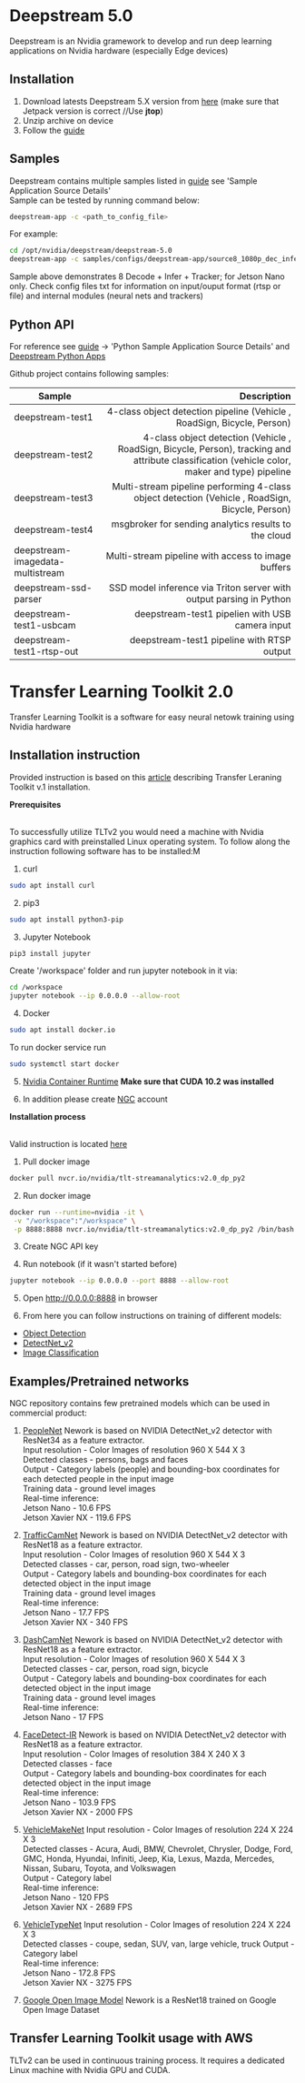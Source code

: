 # Deepstream 5.0 

Deepstream is an Nvidia gramework to develop and run deep learning applications on Nvidia hardware (especially Edge devices)

## Installation

1. Download latests Deepstream 5.X version from [here](https://developer.nvidia.com/deepstream-getting-started) (make sure that Jetpack version is correct //Use **jtop**)
2. Unzip archive on device
3. Follow the [guide](https://docs.nvidia.com/metropolis/deepstream/dev-guide/index.html)

## Samples

Deepstream contains multiple samples listed in [guide](https://docs.nvidia.com/metropolis/deepstream/dev-guide/index.html) see 'Sample Application Source Details' <br>
Sample can be tested by running command below:<br>

```sh
deepstream-app -c <path_to_config_file>
```

For example:<br>

```sh
cd /opt/nvidia/deepstream/deepstream-5.0
deepstream-app -c samples/configs/deepstream-app/source8_1080p_dec_infer-resnet_tracker_tiled_display_fp16_nano.txt
```
Sample above demonstrates 8 Decode + Infer + Tracker; for Jetson Nano only.
Check config files txt for information on input/ouput format (rtsp or file) and internal modules (neural nets and trackers)

## Python API

For reference see [guide](https://docs.nvidia.com/metropolis/deepstream/dev-guide/index.html) -> 'Python Sample Application Source Details' and [Deepstream Python Apps](https://github.com/NVIDIA-AI-IOT/deepstream_python_apps)

Github project contains following samples: <br>

| Sample        | Description           |
| ------------- |-------------:|
| deepstream-test1 | 4-class object detection pipeline (Vehicle , RoadSign, Bicycle, Person)  |
| deepstream-test2 | 4-class object detection (Vehicle , RoadSign, Bicycle, Person), tracking and attribute classification (vehicle color, maker and type) pipeline |
| deepstream-test3 | Multi-stream pipeline performing 4-class object detection (Vehicle , RoadSign, Bicycle, Person) |
| deepstream-test4 | msgbroker for sending analytics results to the cloud |
| deepstream-imagedata-multistream | Multi-stream pipeline with access to image buffers |
| deepstream-ssd-parser | SSD model inference via Triton server with output parsing in Python |
| deepstream-test1-usbcam | deepstream-test1 pipelien with USB camera input |
| deepstream-test1-rtsp-out | deepstream-test1 pipeline with RTSP output |

# Transfer Learning Toolkit 2.0

Transfer Learning Toolkit is a software for easy neural netowk training using Nvidia hardware

## Installation instruction

Provided instruction is based on this [article](https://medium.com/@Smartcow_ai/nvidia-transfer-learning-toolkit-a-comprehensive-guide-75148d1ac1b) describing Transfer Leraning Toolkit v.1 installation.<br>

<b>Prerequisites</b><br><br>

To successfully utilize TLTv2 you would need a machine with Nvidia graphics card with preinstalled Linux operating system.
To follow along the instruction following software has to be installed:M<br>
1. curl<br>
```sh
sudo apt install curl
```
2. pip3
```sh
sudo apt install python3-pip
```
3. Jupyter Notebook
```sh
pip3 install jupyter
```
Create '/workspace' folder and run jupyter notebook in it via:<br>
```sh
cd /workspace
jupyter notebook --ip 0.0.0.0 --allow-root
```
4. Docker
```sh
sudo apt install docker.io
```
To run docker service run
```sh
sudo systemctl start docker
```
5. [Nvidia Container Runtime](https://github.com/NVIDIA/nvidia-container-runtime) <b>Make sure that CUDA 10.2 was installed</b>

6. In addition please create [NGC](https://ngc.nvidia.com) account<br>

<b>Installation process</b><br><br>

Valid instruction is located [here](https://ngc.nvidia.com/catalog/containers/nvidia:tlt-streamanalytics)
1. Pull docker image

```sh
docker pull nvcr.io/nvidia/tlt-streamanalytics:v2.0_dp_py2
```

2. Run docker image

```sh
docker run --runtime=nvidia -it \
 -v "/workspace":"/workspace" \
 -p 8888:8888 nvcr.io/nvidia/tlt-streamanalytics:v2.0_dp_py2 /bin/bash
```

3. Create NGC API key

4. Run notebook (if it wasn't started before)
```sh
jupyter notebook --ip 0.0.0.0 --port 8888 --allow-root
```

5. Open http://0.0.0.0:8888 in browser

6. From here you can follow instructions on training of different models:
- [Object Detection](https://ngc.nvidia.com/catalog/models/nvidia:tlt_pretrained_object_detection)
- [DetectNet_v2](https://ngc.nvidia.com/catalog/models/nvidia:tlt_pretrained_detectnet_v2)
- [Image Classification](https://ngc.nvidia.com/catalog/models/nvidia:tlt_pretrained_classification)

## Examples/Pretrained networks

NGC repository contains few pretrained models which can be used in commercial product:

1. [PeopleNet](https://ngc.nvidia.com/catalog/models/nvidia:tlt_peoplenet)
Nework is based on NVIDIA DetectNet_v2 detector with ResNet34 as a feature extractor.<br>
Input resolution - Color Images of resolution 960 X 544 X 3<br>
Detected classes - persons, bags and faces<br>
Output - Category labels (people) and bounding-box coordinates for each detected people in the input image<br>
Training data - ground level images<br>
Real-time inference:<br>
Jetson Nano - 10.6 FPS<br>
Jetson Xavier NX - 119.6 FPS<br>

2. [TrafficCamNet](https://ngc.nvidia.com/catalog/models/nvidia:tlt_trafficcamnet)
Nework is based on NVIDIA DetectNet_v2 detector with ResNet18 as a feature extractor.<br>
Input resolution - Color Images of resolution 960 X 544 X 3<br>
Detected classes - car, person, road sign, two-wheeler<br>
Output - Category labels and bounding-box coordinates for each detected object in the input image<br>
Training data - ground level images<br>
Real-time inference:<br>
Jetson Nano - 17.7 FPS<br>
Jetson Xavier NX - 340 FPS<br>

3. [DashCamNet](https://ngc.nvidia.com/catalog/models/nvidia:tlt_dashcamnet)
Nework is based on NVIDIA DetectNet_v2 detector with ResNet18 as a feature extractor.<br>
Input resolution - Color Images of resolution 960 X 544 X 3<br>
Detected classes - car, person, road sign, bicycle<br>
Output - Category labels and bounding-box coordinates for each detected object in the input image<br>
Training data - ground level images<br>
Real-time inference:<br>
Jetson Nano - 17 FPS<br>

4. [FaceDetect-IR](https://ngc.nvidia.com/catalog/models/nvidia:tlt_facedetectir)
Nework is based on NVIDIA DetectNet_v2 detector with ResNet18 as a feature extractor.<br>
Input resolution - Color Images of resolution 384 X 240 X 3<br>
Detected classes - face<br>
Output - Category labels and bounding-box coordinates for each detected object in the input image<br>
Real-time inference:<br>
Jetson Nano - 103.9 FPS<br>
Jetson Xavier NX - 2000 FPS<br>

5. [VehicleMakeNet](https://ngc.nvidia.com/catalog/models/nvidia:tlt_vehiclemakenet)
Input resolution - Color Images of resolution 224 X 224 X 3<br>
Detected classes - Acura, Audi, BMW, Chevrolet, Chrysler, Dodge, Ford, GMC, Honda, Hyundai, Infiniti, Jeep, Kia, Lexus, Mazda, Mercedes, Nissan, Subaru, Toyota, and Volkswagen<br>
Output - Category label<br>
Real-time inference:<br>
Jetson Nano - 120 FPS<br>
Jetson Xavier NX - 2689 FPS<br>

6. [VehicleTypeNet](https://ngc.nvidia.com/catalog/models/nvidia:tlt_vehicletypenet)
Input resolution - Color Images of resolution 224 X 224 X 3<br>
Detected classes - coupe, sedan, SUV, van, large vehicle, truck
Output - Category label<br>
Real-time inference:<br>
Jetson Nano - 172.8 FPS<br>
Jetson Xavier NX - 3275 FPS<br>

7. [Google Open Image Model](https://ngc.nvidia.com/catalog/models/nvidia:iva:tlt_iva_classification_resnet18)
Nework is a ResNet18 trained on Google Open Image Dataset<br>

## Transfer Learning Toolkit usage with AWS

TLTv2 can be used in continuous training process. It requires a dedicated Linux machine with Nvidia GPU and CUDA.
